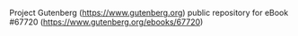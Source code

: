 Project Gutenberg (https://www.gutenberg.org) public repository for
eBook #67720 (https://www.gutenberg.org/ebooks/67720)
